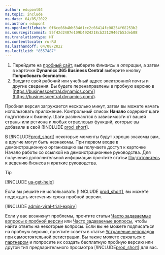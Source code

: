 ```yaml
---
author: edupont04
ms.topic: include
ms.date: 04/05/2022
ms.author: edupont
ms.openlocfilehash: 0f6ce66b4bb534d1cc2c66414fe08254f68253b2
ms.sourcegitcommit: 55f42d2407e109b4924218cb22129467b53deb08
ms.translationtype: HT
ms.contentlocale: ru-RU
ms.lasthandoff: 04/08/2022
ms.locfileid: "8557487"
---
```

1. Перейдите на [пробный сайт](https://go.microsoft.com/fwlink/?linkid=847861), выберите *Финансы и операции*, а затем в карточке **Dynamics 365 Business Central** выберите кнопку **Попробовать бесплатно**.  
2. Введите свой рабочий или учебный адрес электронной почты и другие сведения. Вы будете перенаправлены в пробную версию в [https://businesscentral.dynamics.com/](https://businesscentral.dynamics.com/).  

Пробная версия загружается несколько минут, затем вы можете начать использовать приложение. Контрольный список **Начало** содержит шаги подготовки к бизнесу. Шаги различаются в зависимости от вашей страны или региона и любых отраслевых функций, которые вы добавили в свой [!INCLUDE [prod_short](prod_short.md)].  

В [!INCLUDE[prod_short](prod_short.md)] некоторые моменты будут хорошо знакомы вам, а другие могут быть незнакомы. При первом входе в демонстрационную организацию вы получаете доступ к карточке Начало работы со ссылкой на демонстрационные руководства. Для получения дополнительной информации прочтите статьи [Подготовьтесь к ведению бизнеса](../ui-get-ready-business.md) и [краткие руководства](../quick-start-business-central.md).  

> [!TIP]
> [!INCLUDE [ua-get-help](ua-get-help.md)]

Если вы решите не использовать [!INCLUDE [prod_short](prod_short.md)], вы можете подождать истечения срока пробной версии.  

[!INCLUDE [admin-viral-trial-expiry](admin-viral-trial-expiry.md)]

Если у вас возникнут проблемы, прочтите статьи [Часто задаваемые вопросы о пробной версии](../trial-faq.md) или [Часто задаваемые вопросы](../across-faq.yml), чтобы найти ответы на некоторые вопросы. Если вы не можете подписаться на пробную версию, прочтите советы в статье [Устранение неполадок при самостоятельной регистрации](../ui-troubleshoot-self-signup.md). Вы также можете связаться с [партнером](/dynamics365/business-central/across-faq#findpartner) и попросите их создать бесплатную пробную версию или другой тип предварительного просмотра [!INCLUDE[prod_short](prod_short.md)] для вас.  
